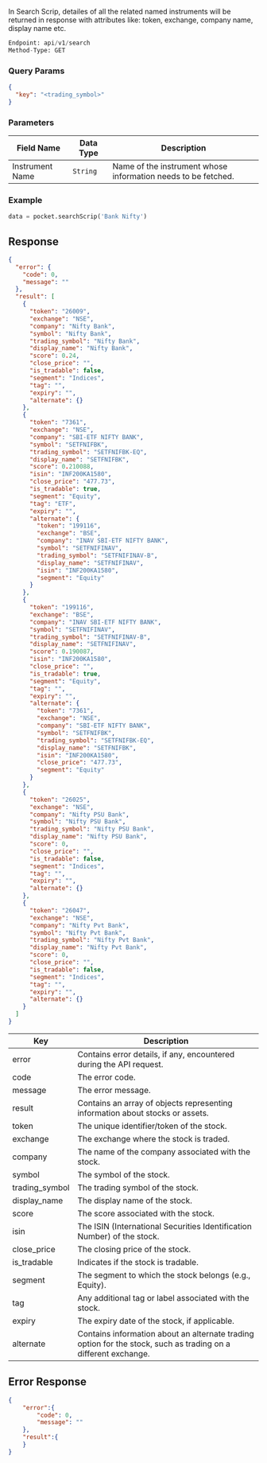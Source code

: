 <!-- ## Search Scrip -->
In Search Scrip, detailes of all the related named instruments will be returned in response with attributes like: token, exchange, company name, display name etc.


```python
Endpoint: api/v1/search
Method-Type: GET
```

### Query Params
```json
{
  "key": "<trading_symbol>"
}
```

### Parameters
| Field Name     | Data Type | Description                                       |
|----------------|-----------|---------------------------------------------------|
| Instrument Name   | `String`    | Name of the instrument whose information needs to be fetched. |


### Example
```python
data = pocket.searchScrip('Bank Nifty')
```


## Response
```json
{
  "error": {
    "code": 0,
    "message": ""
  },
  "result": [
    {
      "token": "26009",
      "exchange": "NSE",
      "company": "Nifty Bank",
      "symbol": "Nifty Bank",
      "trading_symbol": "Nifty Bank",
      "display_name": "Nifty Bank",
      "score": 0.24,
      "close_price": "",
      "is_tradable": false,
      "segment": "Indices",
      "tag": "",
      "expiry": "",
      "alternate": {}
    },
    {
      "token": "7361",
      "exchange": "NSE",
      "company": "SBI-ETF NIFTY BANK",
      "symbol": "SETFNIFBK",
      "trading_symbol": "SETFNIFBK-EQ",
      "display_name": "SETFNIFBK",
      "score": 0.210088,
      "isin": "INF200KA1580",
      "close_price": "477.73",
      "is_tradable": true,
      "segment": "Equity",
      "tag": "ETF",
      "expiry": "",
      "alternate": {
        "token": "199116",
        "exchange": "BSE",
        "company": "INAV SBI-ETF NIFTY BANK",
        "symbol": "SETFNIFINAV",
        "trading_symbol": "SETFNIFINAV-B",
        "display_name": "SETFNIFINAV",
        "isin": "INF200KA1580",
        "segment": "Equity"
      }
    },
    {
      "token": "199116",
      "exchange": "BSE",
      "company": "INAV SBI-ETF NIFTY BANK",
      "symbol": "SETFNIFINAV",
      "trading_symbol": "SETFNIFINAV-B",
      "display_name": "SETFNIFINAV",
      "score": 0.190087,
      "isin": "INF200KA1580",
      "close_price": "",
      "is_tradable": true,
      "segment": "Equity",
      "tag": "",
      "expiry": "",
      "alternate": {
        "token": "7361",
        "exchange": "NSE",
        "company": "SBI-ETF NIFTY BANK",
        "symbol": "SETFNIFBK",
        "trading_symbol": "SETFNIFBK-EQ",
        "display_name": "SETFNIFBK",
        "isin": "INF200KA1580",
        "close_price": "477.73",
        "segment": "Equity"
      }
    },
    {
      "token": "26025",
      "exchange": "NSE",
      "company": "Nifty PSU Bank",
      "symbol": "Nifty PSU Bank",
      "trading_symbol": "Nifty PSU Bank",
      "display_name": "Nifty PSU Bank",
      "score": 0,
      "close_price": "",
      "is_tradable": false,
      "segment": "Indices",
      "tag": "",
      "expiry": "",
      "alternate": {}
    },
    {
      "token": "26047",
      "exchange": "NSE",
      "company": "Nifty Pvt Bank",
      "symbol": "Nifty Pvt Bank",
      "trading_symbol": "Nifty Pvt Bank",
      "display_name": "Nifty Pvt Bank",
      "score": 0,
      "close_price": "",
      "is_tradable": false,
      "segment": "Indices",
      "tag": "",
      "expiry": "",
      "alternate": {}
    }
  ]
}
```

| Key          | Description                                                                                                     |
|--------------|-----------------------------------------------------------------------------------------------------------------|
| error        | Contains error details, if any, encountered during the API request.                                             |
| code         | The error code.                                                                                                 |
| message      | The error message.                                                                                              |
| result       | Contains an array of objects representing information about stocks or assets.                                    |
| token        | The unique identifier/token of the stock.                                                                       |
| exchange     | The exchange where the stock is traded.                                                                         |
| company      | The name of the company associated with the stock.                                                              |
| symbol       | The symbol of the stock.                                                                                        |
| trading_symbol | The trading symbol of the stock.                                                                                |
| display_name | The display name of the stock.                                                                                  |
| score        | The score associated with the stock.                                                                            |
| isin         | The ISIN (International Securities Identification Number) of the stock.                                         |
| close_price  | The closing price of the stock.                                                                                 |
| is_tradable  | Indicates if the stock is tradable.                                                                             |
| segment      | The segment to which the stock belongs (e.g., Equity).                                                          |
| tag          | Any additional tag or label associated with the stock.                                                           |
| expiry       | The expiry date of the stock, if applicable.                                                                    |
| alternate    | Contains information about an alternate trading option for the stock, such as trading on a different exchange.  |



## Error Response
```json
{
    "error":{
        "code": 0,
        "message": ""
    },
    "result":{
    }
}
```